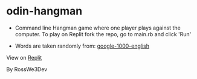 # odin-hangman
- Command line Hangman game where one player plays against the computer. To play on Replit fork the repo, go to main.rb and click 'Run'

- Words are taken randomly from: [google-1000-english](https://raw.githubusercontent.com/first20hours/google-10000-english/master/google-10000-english-no-swears.txt)

View on [Replit](https://replit.com/@RossWe3dev/RossWe3dev-Hangman)

By RossWe3Dev
